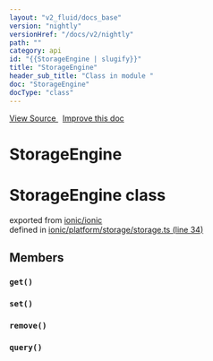 ```yaml
---
layout: "v2_fluid/docs_base"
version: "nightly"
versionHref: "/docs/v2/nightly"
path: ""
category: api
id: "{{StorageEngine | slugify}}"
title: "StorageEngine"
header_sub_title: "Class in module "
doc: "StorageEngine"
docType: "class"
---
```




<div class="improve-docs">
  <a href='http://github.com/driftyco/ionic2/tree/master/ionic/platform/storage/storage.ts#L33'>
    View Source
  </a>
  &nbsp;
  <a href='http://github.com/driftyco/ionic2/edit/master/ionic/platform/storage/storage.ts#L33'>
    Improve this doc
  </a>

  <!-- TODO(drewrygh, perrygovier): render this block in the correct location, markup identical to component docs -->

</div>




<h1 class="api-title">

  StorageEngine



</h1>










<h1 class="class export">StorageEngine <span class="type">class</span></h1>
<p class="module">exported from <a href='undefined'>ionic/ionic</a><br/>
defined in <a href="https://github.com/driftyco/ionic2/tree/master/ionic/platform/storage/storage.ts#L34-L49">ionic/platform/storage/storage.ts (line 34)</a>
</p>
<h2>Members</h2>

<div id="get"></div>
<h3>
  <code>get()</code>

</h3>












<div id="set"></div>
<h3>
  <code>set()</code>

</h3>












<div id="remove"></div>
<h3>
  <code>remove()</code>

</h3>












<div id="query"></div>
<h3>
  <code>query()</code>

</h3>














